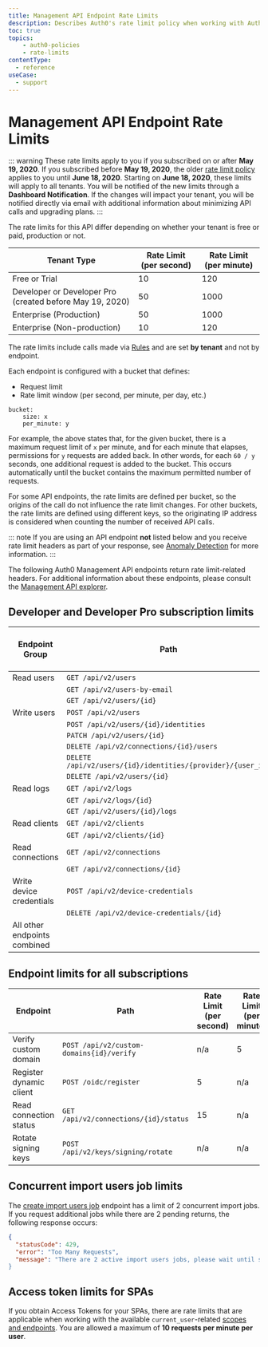 ```yaml
---
title: Management API Endpoint Rate Limits
description: Describes Auth0's rate limit policy when working with Auth0 Management API endpoints.
toc: true
topics:
    - auth0-policies
    - rate-limits
contentType:
  - reference
useCase:
  - support
---
```

# Management API Endpoint Rate Limits

::: warning
These rate limits apply to you if you subscribed on or after **May 19, 2020**. If you subscribed before **May 19, 2020**, the older [rate limit policy](/policies/legacy-rate-limits) applies to you until **June 18, 2020**. Starting on **June 18, 2020**, these limits will apply to all tenants. You will be notified of the new limits through a **Dashboard Notification**. If the changes will impact your tenant, you will be notified directly via email with additional information about minimizing API calls and upgrading plans.
:::

The rate limits for this API differ depending on whether your tenant is free or paid, production or not.

| Tenant Type | Rate Limit (per second) | Rate Limit (per minute) |
| - | - | - |
| Free or Trial | 10 | 120 |
| Developer or Developer Pro (created before May 19, 2020) | 50 | 1000 |
| Enterprise (Production) | 50 | 1000 |
| Enterprise (Non-production) | 10 | 120 |

The rate limits include calls made via [Rules](/rules) and are set **by tenant** and not by endpoint.

Each endpoint is configured with a bucket that defines:

-  Request limit
-  Rate limit window (per second, per minute, per day, etc.)

```text
bucket:
    size: x
    per_minute: y
```

For example, the above states that, for the given bucket, there is a maximum request limit of `x` per minute, and for each minute that elapses, permissions for `y` requests are added back. In other words, for each `60 / y` seconds, one additional request is added to the bucket. This occurs automatically until the bucket contains the maximum permitted number of requests.

For some API endpoints, the rate limits are defined per bucket, so the origins of the call do not influence the rate limit changes. For other buckets, the rate limits are defined using different keys, so the originating IP address is considered when counting the number of received API calls.

::: note
If you are using an API endpoint **not** listed below and you receive rate limit headers as part of your response, see [Anomaly Detection](/anomaly-detection) for more information.
:::

The following Auth0 Management API endpoints return rate limit-related headers. For additional information about these endpoints, please consult the [Management API explorer](/api/management/v2).

## Developer and Developer Pro subscription limits

| Endpoint Group | Path | Rate Limit (per second) | Rate Limit (per minute) |
| - | - | - | - |
| Read users | `GET /api/v2/users` | 40 | 500 |
| | `GET /api/v2/users-by-email` | | |
| | `GET /api/v2/users/{id}` | | |
| Write users | `POST /api/v2/users` | 20 | 200 |
| | `POST /api/v2/users/{id}/identities` | | |
| | `PATCH /api/v2/users/{id}` | | |
| | `DELETE /api/v2/connections/{id}/users` | | |
| | `DELETE /api/v2/users/{id}/identities/{provider}/{user_id}` | | |
| | `DELETE /api/v2/users/{id}` | | |
| Read logs | `GET /api/v2/logs` | 10 | 100 |
| | `GET /api/v2/logs/{id}` | | |
| | `GET /api/v2/users/{id}/logs` | | |
| Read clients | `GET /api/v2/clients` | 5 | 100 |
| | `GET /api/v2/clients/{id}` | | |
| Read connections | `GET /api/v2/connections` | 10 | 100 |
| | `GET /api/v2/connections/{id}` | | |
| Write device credentials | `POST /api/v2/device-credentials` | 5 | 100 | 
| | `DELETE /api/v2/device-credentials/{id}` | | |
| All other endpoints combined | | 10 | 150 |

## Endpoint limits for all subscriptions

| Endpoint | Path | Rate Limit (per second) | Rate Limit (per minute) | Rate Limit (per day) |
| - | - | - | - | - |
| Verify custom domain | `POST /api/v2/custom-domains{id}/verify` | n/a | 5 | n/a |
| Register dynamic client | `POST /oidc/register` | 5 | n/a | n/a |
| Read connection status | `GET /api/v2/connections/{id}/status` | 15 | n/a | n/a |
| Rotate signing keys | `POST /api/v2/keys/signing/rotate` | n/a | n/a | 5 |

## Concurrent import users job limits

The [create import users job](/api/management/v2#!/Jobs/post_users_imports) endpoint has a limit of 2 concurrent import jobs. If you request additional jobs while there are 2 pending returns, the following response occurs:

```json
{
  "statusCode": 429,
  "error": "Too Many Requests",
  "message": "There are 2 active import users jobs, please wait until some of them are finished and try again
}
```

## Access token limits for SPAs

If you obtain Access Tokens for your SPAs, there are rate limits that are applicable when working with the available `current_user`-related [scopes and endpoints](/api/management/v2/get-access-tokens-for-spas#available-scopes-and-endpoints). You are allowed a maximum of **10 requests per minute per user**.
